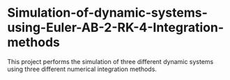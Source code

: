# Simulation-of-dynamic-systems-using-Euler-AB-2-RK-4-Integration-methods
This project performs the simulation of three different dynamic systems using three different numerical integration methods.
